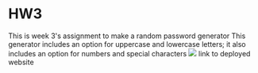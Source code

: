 # HW3
This is week 3's assignment to make a random password generator
This generator includes an option for uppercase and lowercase letters; it also includes an option for numbers and special characters
<img src="/Assets/javascript-passwordgen-new">
link to deployed website 
